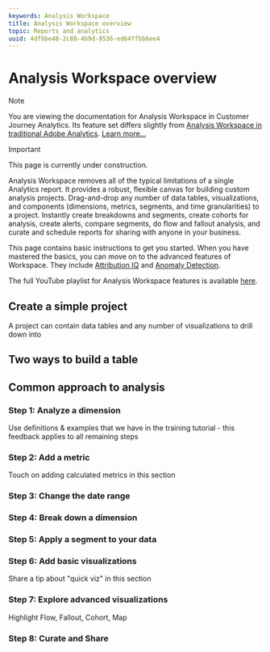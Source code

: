 ```yaml
---
keywords: Analysis Workspace
title: Analysis Workspace overview
topic: Reports and analytics
uuid: 4df6be48-2c88-4b9d-9536-ed64ffbb6ee4
---
```


# Analysis Workspace overview

>[!NOTE]
>
>You are viewing the documentation for Analysis Workspace in Customer Journey Analytics. Its feature set differs slightly from [Analysis Workspace in traditional Adobe Analytics](https://docs.adobe.com/content/help/en/analytics/analyze/analysis-workspace/home.html). [Learn more...](/help/getting-started/cja-aa.md)

>[!IMPORTANT]
>
>This page is currently under construction.

Analysis Workspace removes all of the typical limitations of a single Analytics report. It provides a robust, flexible canvas for building custom analysis projects. Drag-and-drop any number of data tables, visualizations, and components (dimensions, metrics, segments, and time granularities) to a project. Instantly create breakdowns and segments, create cohorts for analysis, create alerts, compare segments, do flow and fallout analysis, and curate and schedule reports for sharing with anyone in your business. 

This page contains basic instructions to get you started. When you have mastered the basics, you can move on to the advanced features of Workspace. They  include [Attribution IQ](/help/analysis-workspace/attribution/overview.md) and [Anomaly Detection](/help/analysis-workspace/virtual-analyst/c-anomaly-detection/anomaly-detection.md).

The full YouTube playlist for Analysis Workspace features is available [here](https://www.youtube.com/channel/UC8I6bqCk7gO6YdoMz6W5fvw/playlists?view=50&sort=dd&shelf_id=7).

## Create a simple project

A project can contain data tables and any number of visualizations to drill down into 


## Two ways to build a table

## Common approach to analysis

### Step 1: Analyze a dimension

Use definitions & examples that we have in the training tutorial - this feedback applies to all remaining steps

### Step 2: Add a metric

Touch on adding calculated metrics in this section
 
### Step 3: Change the date range

### Step 4: Break down a dimension

### Step 5: Apply a segment to your data

### Step 6: Add basic visualizations 

Share a tip about "quick viz" in this section

### Step 7: Explore advanced visualizations

Highlight Flow, Fallout, Cohort, Map

### Step 8: Curate and Share

